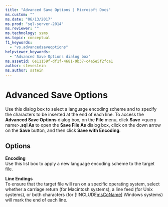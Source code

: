 ```yaml
---
title: "Advanced Save Options | Microsoft Docs"
ms.custom: ""
ms.date: "06/13/2017"
ms.prod: "sql-server-2014"
ms.reviewer: ""
ms.technology: ssms
ms.topic: conceptual
f1_keywords: 
  - "vs.advancedsaveoptions"
helpviewer_keywords: 
  - "Advanced Save Options dialog box"
ms.assetid: 6e11159f-df1f-4681-9b37-c4a5e5f2fca1
author: stevestein
ms.author: sstein
---
```

# Advanced Save Options
  Use this dialog box to select a language encoding scheme and to specify the characters to be inserted at the end of each line. To access the **Advanced Save Options** dialog box, on the **File** menu, click **Save** \<query name>**.sql As** to open the **Save File As** dialog box, click on the down arrow on the **Save** button, and then click **Save with Encoding**.  
  
## Options  
 **Encoding**  
 Use this list box to apply a new language encoding scheme to the target file.  
  
 **Line Endings**  
 To ensure that the target file will run on a specific operating system, select whether a carriage return (for Macintosh systems), a line feed (for Unix systems), or both characters (for [!INCLUDE[msCoName](../../includes/msconame-md.md)] Windows systems) will mark the end of each line.  
  
  
